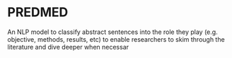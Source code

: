 # PREDMED
An NLP model to classify abstract sentences into the role they play (e.g. objective, methods, results, etc) to enable researchers to skim through the literature and dive deeper when necessar
